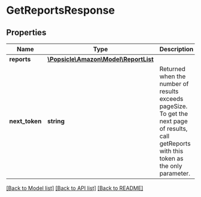 # GetReportsResponse

## Properties
Name | Type | Description | Notes
------------ | ------------- | ------------- | -------------
**reports** | [**\Popsicle\Amazon\Model\ReportList**](ReportList.md) |  | 
**next_token** | **string** | Returned when the number of results exceeds pageSize. To get the next page of results, call getReports with this token as the only parameter. | [optional] 

[[Back to Model list]](../../README.md#documentation-for-models) [[Back to API list]](../../README.md#documentation-for-api-endpoints) [[Back to README]](../../README.md)

